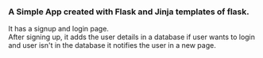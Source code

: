 ### A Simple App created with Flask and Jinja templates of flask.

It has a signup and login page. <br/>
After signing up, it adds the user details in a database if user wants to login and user isn't in the database it notifies the user in a new page.
